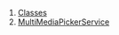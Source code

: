 

1. [Classes](services_third_party_service_multi_media_pick_service/services_third_party_service_multi_media_pick_service-library.html#classes)
2. [MultiMediaPickerService](services_third_party_service_multi_media_pick_service/MultiMediaPickerService-class.html)
